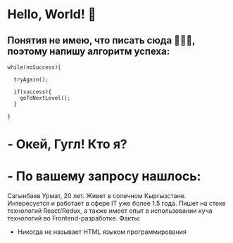 # Hello, World! 👋
## Понятия не имею, что писать сюда 🤷🏻‍♂️, поэтому напишу алгоритм успеха:

```
while(noSuccess){

  tryAgain();
  
  if(success){
    goToNextLevel();
  }
  
}
```

# - Окей, Гугл! Кто я?
# - По вашему запросу нашлось:
Сагынбаев Урмат, 20 лет. Живет в солечном Кыргызстане. Интересуется и работает в сфере IT уже более 1.5 года. Пишет на стеке технологий React/Redux, а также имеет опыт в использовании куча технологий во Frontend-разработке.
Факты:
  - Никогда не называет HTML языком программирования

<!--
**jsma3005/jsma3005** is a ✨ _special_ ✨ repository because its `README.md` (this file) appears on your GitHub profile.

Here are some ideas to get you started:

- 🔭 I’m currently working on ...
- 🌱 I’m currently learning ...
- 👯 I’m looking to collaborate on ...
- 🤔 I’m looking for help with ...
- 💬 Ask me about ...
- 📫 How to reach me: ...
- 😄 Pronouns: ...
- ⚡ Fun fact: ...
-->
